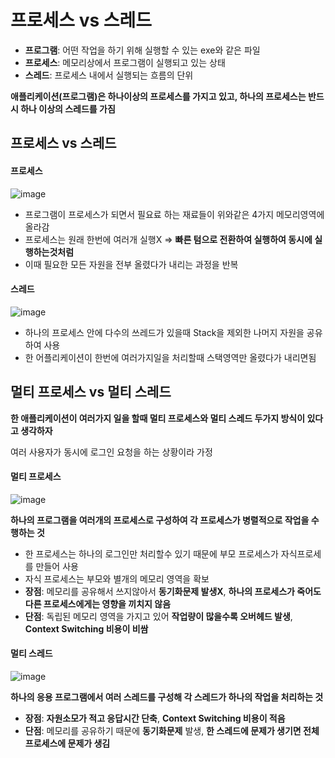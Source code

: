 # 프로세스 vs 스레드

* **프로그램**: 어떤 작업을 하기 위해 실행할 수 있는 exe와 같은 파일
* **프로세스**: 메모리상에서 프로그램이 실행되고 있는 상태
* **스레드**: 프로세스 내에서 실행되는 흐름의 단위

**애플리케이션(프로그램)은 하나이상의 프로세스를 가지고 있고, 하나의 프로세스는 반드시 하나 이상의 스레드를 가짐**

##  프로세스 vs 스레드

#### 프로세스

![image](https://user-images.githubusercontent.com/83762364/187032515-a6c8f0cf-7b4a-4abb-bf6c-eca48e677c3b.png)

* 프로그램이 프로세스가 되면서 필요료 하는 재료들이 위와같은 4가지 메모리영역에 올라감
* 프로세스는 원래 한번에 여러개 실행X => **빠른 텀으로 전환하여 실행하여 동시에 실행하는것처럼**
* 이때 필요한 모든 자원을 전부 올렸다가 내리는 과정을 반복

#### 스레드

![image](https://user-images.githubusercontent.com/83762364/187032738-37e9d6c4-5b1c-43ef-928e-80acbf6f6534.png)

* 하나의 프로세스 안에 다수의 쓰레드가 있을때 Stack을 제외한 나머지 자원을 공유하여 사용
* 한 어플리케이션이 한번에 여러가지일을 처리할때 스택영역만 올렸다가 내리면됨

## 멀티 프로세스 vs 멀티 스레드

**한 애플리케이션이 여러가지 일을 할때 멀티 프로세스와 멀티 스레드 두가지 방식이 있다고 생각하자**

여러 사용자가 동시에 로그인 요청을 하는 상황이라 가정

#### 멀티 프로세스

![image](https://user-images.githubusercontent.com/83762364/187032970-a38da359-07fb-4d16-92df-f01b8994aa0b.png)

**하나의 프로그램을 여러개의 프로세스로 구성하여 각 프로세스가 병렬적으로 작업을 수행하는 것**

* 한 프로세스는 하나의 로그인만 처리할수 있기 때문에 부모 프로세스가 자식프로세를 만들어 사용
* 자식 프로세스는 부모와 별개의 메모리 영역을 확보
* **장점**: 메모리를 공유해서 쓰지않아서 **동기화문제 발생X**, **하나의 프로세스가 죽어도 다른 프로세스에게는 영향을 끼치지 않음**
* **단점**: 독립된 메모리 영역을 가지고 있어 **작업량이 많을수록 오버헤드 발생**, **Context Switching 비용이 비쌈**
#### 멀티 스레드

![image](https://user-images.githubusercontent.com/83762364/187033132-20bbebe5-ff64-4696-a70e-6dad540da7a0.png)

**하나의 응용 프로그램에서 여러 스레드를 구성해 각 스레드가 하나의 작업을 처리하는 것**

* **장점**: **자원소모가 적고 응답시간 단축**, **Context Switching 비용이 적음**
* **단점**: 메모리를 공유하기 때문에 **동기화문제** 발생, **한 스레드에 문제가 생기면 전체 프로세스에 문제가 생김**




